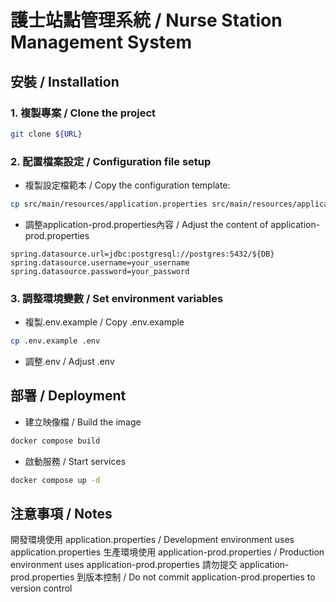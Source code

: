 # 護士站點管理系統 / Nurse Station Management System

## 安裝 / Installation

### 1. 複製專案 / Clone the project
```sh
git clone ${URL}
```

### 2. 配置檔案設定 / Configuration file setup
- 複製設定檔範本 / Copy the configuration template:
```sh
cp src/main/resources/application.properties src/main/resources/application-prod.properties
```
- 調整application-prod.properties內容 / Adjust the content of application-prod.properties
```
spring.datasource.url=jdbc:postgresql://postgres:5432/${DB}
spring.datasource.username=your_username
spring.datasource.password=your_password
```

### 3. 調整環境變數 / Set environment variables
- 複製.env.example / Copy .env.example
```sh
cp .env.example .env
```
- 調整.env / Adjust .env

## 部署 / Deployment
- 建立映像檔 / Build the image
```sh
docker compose build
```
- 啟動服務 / Start services
```sh
docker compose up -d
```
  
## 注意事項 / Notes
開發環境使用 application.properties / Development environment uses application.properties
生產環境使用 application-prod.properties / Production environment uses application-prod.properties
請勿提交 application-prod.properties 到版本控制 / Do not commit application-prod.properties to version control